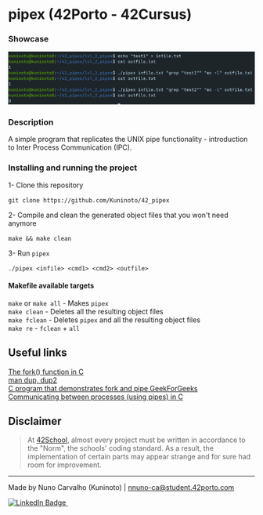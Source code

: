 # pipex (42Porto - 42Cursus)  

### Showcase
![](./extras/showcase.png)

### Description
A simple program that replicates the UNIX pipe functionality - introduction to Inter Process Communication (IPC).  

### Installing and running the project

1- Clone this repository
	
	git clone https://github.com/Kuninoto/42_pipex
2- Compile and clean the generated object files that you won't need anymore
	
	make && make clean
3- Run `pipex`

	./pipex <infile> <cmd1> <cmd2> <outfile>

#### Makefile available targets  
`make` or `make all` - Makes `pipex`  
`make clean` - Deletes all the resulting object files  
`make fclean` - Deletes `pipex` and all the resulting object files  
`make re` - `fclean` + `all`  

## Useful links
[The fork() function in C](https://www.youtube.com/watch?v=cex9XrZCU14&list=PLfqABt5AS4FkW5mOn2Tn9ZZLLDwA3kZUY)  
[man dup, dup2](https://www.man7.org/linux/man-pages/man2/dup.2.html)  
[C program that demonstrates fork and pipe GeekForGeeks](https://www.geeksforgeeks.org/c-program-demonstrate-fork-and-pipe/)  
[Communicating between processes (using pipes) in C](https://www.youtube.com/watch?v=Mqb2dVRe0uo)  

## Disclaimer
> At [42School](https://en.wikipedia.org/wiki/42_(school)), almost every project must be written in accordance to the "Norm", the schools' coding standard. As a result, the implementation of certain parts may appear strange and for sure had room for improvement.

---
Made by Nuno Carvalho (Kuninoto) | nnuno-ca@student.42porto.com  
<div id="badge"> <a href="https://www.linkedin.com/in/nuno-carvalho-218822247"/> <img src="https://img.shields.io/badge/LinkedIn-blue?style=for-the-badge&logo=linkedin&logoColor=white" alt="LinkedIn Badge"/>&nbsp;
